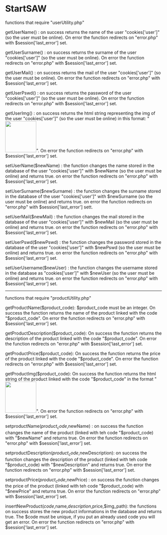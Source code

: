 # StartSAW

functions that require "userUtility.php"

getUserName() : on success returns the name of the user "cookies['user']" (so the user must be online). 
On error the function redirects on "error.php" with $session['last_error'] set.

getUserSurname() : on success returns the surname of the user "cookies['user']" (so the user must be online). 
On error the function redirects on "error.php" with $session['last_error'] set.

getUserMail() : on success returns the mail of the user "cookies['user']" (so the user must be online). 
On error the function redirects on "error.php" with $session['last_error'] set.

getUserPswd() : on success returns the password of the user "cookies['user']" (so the user must be online). 
On error the function redirects on "error.php" with $session['last_error'] set.

getUserImg() : on success returns the html string representing the img of the user "cookies['user']" (so the user must be online) in this format: 
"<img width = "100" height="100" src='img_path'>".
On error the function redirects on "error.php" with $session['last_error'] set.

setUserName($newName) : the function changes the name stored in the database of the user "cookies['user']" 
with $newName (so the user must be online) and returns true.
on error the function redirects on "error.php" with $session['last_error'] set.

setUserSurname($newSurname) : the function changes the surname stored in the database of the user  "cookies['user']" 
with $newSurname (so the user must be online) and returns true.
on error the function redirects on "error.php" with $session['last_error'] sett.

setUserMail($newMail) : the function changes the mail stored in the database of the user "cookies['user']" 
with $newMail (so the user must be online) and returns true.
on error the function redirects on "error.php" with $session['last_error'] set.

setUserPswd($newPswd) : the function changes the password stored in the database of the user "cookies['user']" 
with $newPswd (so the user must be online) and returns true.
on error the function redirects on "error.php" with $session['last_error'] set.

setUserUsername($newUser) : the function changes the username stored in the database as "cookies['user']" 
with $newUser (so the user must be online) and returns true.
on error the function redirects on "error.php" with $session['last_error'] set.

________________________________________________________________________________________________________________________

functions that require "productUtility.php"

getProductName($product_code): $product_code must be an integer. On success the function returns the name of the product 
linked with the code "$product_code". On error the function redirects on "error.php" with $session['last_error'] set.

getProductDescription($product_code): On success the function returns the description of the product 
linked with the code "$product_code". On error the function redirects on "error.php" with $session['last_error'] set.

getProductPrice($product_code): On success the function returns the price of the product 
linked with the code "$product_code". On error the function redirects on "error.php" with $session['last_error'] set. 

getProductImg($product_code): On success the function returns the html string of the product 
linked with the code "$product_code" in the format "<img width = "100" height="100" src='img_path'>".
On error the function redirects on "error.php" with $session['last_error'] set. 

setproductName($product_code,$newName) : on success the function changes the name of the product (linked with teh code "$product_code)
with "$newName" and returns true. On error the function redirects on "error.php" with $session['last_error'] set.

setproductDescription($product_code,$newDescription): on success the function changes the description of the product (linked with teh code "$product_code)
with "$newDescription" and returns true. On error the function redirects on "error.php" with $session['last_error'] set.
 
setproductPrice($product_code,$newPrice) :  on success the function changes the price of the product (linked with teh code "$product_code)
with "$newPrice" and returns true. On error the function redirects on "error.php" with $session['last_error'] set.

insertNewProduct($code,$name,$description,$price,$img_path): the functions on success stores the new product informations in the database
and returns true. The $code must be unique, if you put an already used code you will get an error. 
On error the function redirects on "error.php" with $session['last_error'] set.

